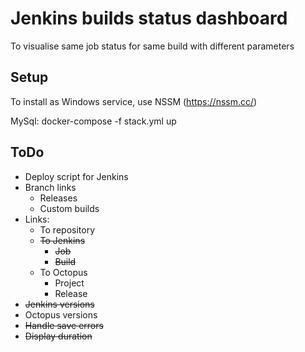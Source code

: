 # Jenkins builds status dashboard 

To visualise same job status for same build with different parameters


## Setup
To install as Windows service, use NSSM (https://nssm.cc/)



MySql: docker-compose -f stack.yml up

## ToDo 
 - Deploy script for Jenkins   
 - Branch links
    - Releases
    - Custom builds
 - Links:
    - To repository
    - ~~To Jenkins~~
        - ~~Job~~
        - ~~Build~~
    - To Octopus
        - Project
        - Release
 - ~~Jenkins versions~~ 
 - Octopus versions
 - ~~Handle save errors~~
 - ~~Display duration~~
        
